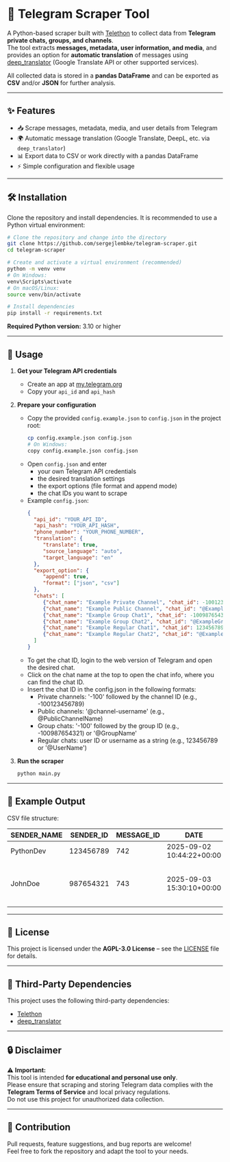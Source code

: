 # 📃 Telegram Scraper Tool

A Python-based scraper built with [Telethon](https://github.com/LonamiWebs/Telethon) to collect data from **Telegram private chats, groups, and channels**.  
The tool extracts **messages, metadata, user information, and media**, and provides an option for **automatic translation** of messages using [deep_translator](https://pypi.org/project/deep-translator/) (Google Translate API or other supported services).

All collected data is stored in a **pandas DataFrame** and can be exported as **CSV** and/or **JSON** for further analysis.

---

## ✨ Features

- 📥 Scrape messages, metadata, media, and user details from Telegram  
- 🌍 Automatic message translation (Google Translate, DeepL, etc. via `deep_translator`)  
- 📊 Export data to CSV or work directly with a pandas DataFrame  
- ⚡ Simple configuration and flexible usage  

---

## 🛠 Installation


Clone the repository and install dependencies. It is recommended to use a Python virtual environment:

```bash
# Clone the repository and change into the directory
git clone https://github.com/sergejlembke/telegram-scraper.git
cd telegram-scraper

# Create and activate a virtual environment (recommended)
python -m venv venv
# On Windows:
venv\Scripts\activate
# On macOS/Linux:
source venv/bin/activate

# Install dependencies
pip install -r requirements.txt
```

**Required Python version:** 3.10 or higher

---

## 🚀 Usage

1. **Get your Telegram API credentials**  
   - Create an app at [my.telegram.org](https://my.telegram.org)  
   - Copy your `api_id` and `api_hash`

2. **Prepare your configuration**
    - Copy the provided `config.example.json` to `config.json` in the project root:
       ```bash
       cp config.example.json config.json
       # On Windows:
       copy config.example.json config.json
       ```
    - Open `config.json` and enter
       - your own Telegram API credentials
       - the desired translation settings
       - the export options (file format and append mode)
       - the chat IDs you want to scrape
    - Example `config.json`:
       ```json
      {
         "api_id": "YOUR_API_ID",
         "api_hash": "YOUR_API_HASH",
         "phone_number": "YOUR_PHONE_NUMBER",
         "translation": {
            "translate": true,
            "source_language": "auto",
            "target_language": "en"
         },
         "export_option": {
            "append": true,
            "format": ["json", "csv"]
         },
         "chats": [
            {"chat_name": "Example Private Channel", "chat_id": -100123456789},
            {"chat_name": "Example Public Channel", "chat_id": "@ExamplePublicChannelName"},
            {"chat_name": "Example Group Chat1", "chat_id": -100987654321},
            {"chat_name": "Example Group Chat2", "chat_id": "@ExampleGroupName"},
            {"chat_name": "Example Regular Chat1", "chat_id": 123456789},
            {"chat_name": "Example Regular Chat2", "chat_id": "@ExampleUserName"}
         ]
      }
       ```
   - To get the chat ID, login to the web version of Telegram and open the desired chat.
   - Click on the chat name at the top to open the chat info, where you can find the chat ID.
   - Insert the chat ID in the config.json in the following formats:
     - Private channels: '-100' followed by the channel ID (e.g., -100123456789)
     - Public channels: '@channel-username' (e.g., @PublicChannelName)
     - Group chats: '-100' followed by the group ID (e.g., -100987654321) or '@GroupName'
     - Regular chats: user ID or username as a string (e.g., 123456789 or '@UserName')

3. **Run the scraper**
   ```bash
   python main.py
   ```
---


## 📂 Example Output

CSV file structure:

| SENDER_NAME | SENDER_ID | MESSAGE_ID | DATE                      | MESSAGE                                      | TRANSLATED_MESSAGE                         | MEDIA_PATH                                   |
|-------------|-----------|------------|---------------------------|----------------------------------------------|--------------------------------------------|----------------------------------------------|
| PythonDev   | 123456789 | 742        | 2025-09-02 10:44:22+00:00 | Ich arbeite mit Python                       | I work with Python                         |                                              |
| JohnDoe     | 987654321 | 743        | 2025-09-03 15:30:10+00:00 | Ja, ich auch, sieh dir meinen Screenshot an. | Yes, me too, have a look at my screenshot. | ./data/PythonLover/PythonLover_photo_742.jpg |

---

## 📜 License

This project is licensed under the **AGPL-3.0 License** – see the [LICENSE]([LICENSE](https://www.gnu.org/licenses/agpl-3.0.en.html)) file for details.  

---

## 🧩 Third-Party Dependencies

This project uses the following third-party dependencies:

- [Telethon](https://github.com/LonamiWebs/Telethon)
- [deep_translator](https://pypi.org/project/deep-translator/)

---

## 🔒 Disclaimer

⚠️ **Important:**  
This tool is intended **for educational and personal use only**.  
Please ensure that scraping and storing Telegram data complies with the **Telegram Terms of Service** and local privacy regulations.  
Do not use this project for unauthorized data collection.

---

## 🙌 Contribution

Pull requests, feature suggestions, and bug reports are welcome!  
Feel free to fork the repository and adapt the tool to your needs.  
